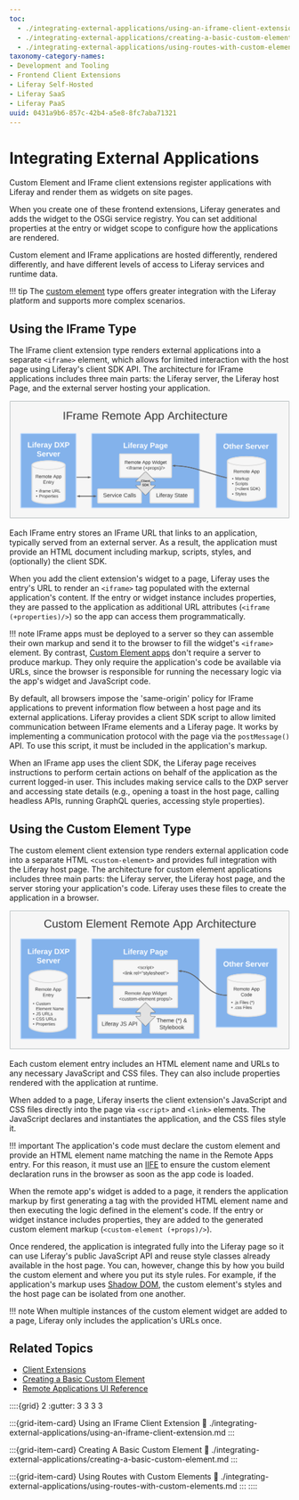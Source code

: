 ```yaml
---
toc: 
  - ./integrating-external-applications/using-an-iframe-client-extension.md
  - ./integrating-external-applications/creating-a-basic-custom-element.md 
  - ./integrating-external-applications/using-routes-with-custom-elements.md
taxonomy-category-names:
- Development and Tooling
- Frontend Client Extensions
- Liferay Self-Hosted
- Liferay SaaS
- Liferay PaaS
uuid: 0431a9b6-857c-42b4-a5e8-8fc7aba71321
---
```


# Integrating External Applications

Custom Element and IFrame client extensions register applications with Liferay and render them as widgets on site pages.

When you create one of these frontend extensions, Liferay generates and adds the widget to the OSGi service registry. You can set additional properties at the entry or widget scope to configure how the applications are rendered.

Custom element and IFrame applications are hosted differently, rendered differently, and have different levels of access to Liferay services and runtime data.

!!! tip
    The [custom element](#using-the-custom-element-type) type offers greater integration with the Liferay platform and supports more complex scenarios.

## Using the IFrame Type

The IFrame client extension type renders external applications into a separate `<iframe>` element, which allows for limited interaction with the host page using Liferay's client SDK API. The architecture for IFrame applications includes three main parts: the Liferay server, the Liferay host Page, and the external server hosting your application.

![The IFrame architecture includes an entry in the Liferay server, an application hosted on an external server, and the Liferay Page with the client extension's unique widget.](./integrating-external-applications/images/01.png)

Each IFrame entry stores an IFrame URL that links to an application, typically served from an external server. As a result, the application must provide an HTML document including markup, scripts, styles, and (optionally) the client SDK.

When you add the client extension's widget to a page, Liferay uses the entry's URL to render an `<iframe>` tag populated with the external application's content. If the entry or widget instance includes properties, they are passed to the application as additional URL attributes (`<iframe (+properties)/>`) so the app can access them programmatically.

!!! note
    IFrame apps must be deployed to a server so they can assemble their own markup and send it to the browser to fill the widget's `<iframe>` element. By contrast, [Custom Element apps](#using-the-custom-element-type) don't require a server to produce markup. They only require the application's code be available via URLs, since the browser is responsible for running the necessary logic via the app's widget and JavaScript code.

By default, all browsers impose the 'same-origin' policy for IFrame applications to prevent information flow between a host page and its external applications. Liferay provides a client SDK script to allow limited communication between IFrame elements and a Liferay page. It works by implementing a communication protocol with the page via the `postMessage()` API. To use this script, it must be included in the application's markup.

When an IFrame app uses the client SDK, the Liferay page receives instructions to perform certain actions on behalf of the application as the current logged-in user. This includes making service calls to the DXP server and accessing state details (e.g., opening a toast in the host page, calling headless APIs, running GraphQL queries, accessing style properties).

## Using the Custom Element Type

The custom element client extension type renders external application code into a separate HTML `<custom-element>` and provides full integration with the Liferay host page. The architecture for custom element applications includes three main parts: the Liferay server, the Liferay host page, and the server storing your application's code. Liferay uses these files to create the application in a browser.

![The custom element architecture includes an entry in the Liferay server, application code stored on a server, and the Liferay page with the client extension's unique widget.](./integrating-external-applications/images/02.png)

Each custom element entry includes an HTML element name and URLs to any necessary JavaScript and CSS files. They can also include properties rendered with the application at runtime.

When added to a page, Liferay inserts the client extension's JavaScript and CSS files directly into the page via `<script>` and `<link>` elements. The JavaScript declares and instantiates the application, and the CSS files style it.

!!! important
    The application's code must declare the custom element and provide an HTML element name matching the name in the Remote Apps entry. For this reason, it must use an [IIFE](https://developer.mozilla.org/en-US/docs/Glossary/IIFE) to ensure the custom element declaration runs in the browser as soon as the app code is loaded.

When the remote app's widget is added to a page, it renders the application markup by first generating a tag with the provided HTML element name and then executing the logic defined in the element's code. If the entry or widget instance includes properties, they are added to the generated custom element markup (`<custom-element (+props)/>`).

Once rendered, the application is integrated fully into the Liferay page so it can use Liferay's public JavaScript API and reuse style classes already available in the host page. You can, however, change this by how you build the custom element and where you put its style rules. For example, if the application's markup uses [Shadow DOM](https://developer.mozilla.org/en-US/docs/Web/Web_Components/Using_shadow_DOM), the custom element's styles and the host page can be isolated from one another.

!!! note
    When multiple instances of the custom element widget are added to a page, Liferay only includes the application's URLs once.

## Related Topics

* [Client Extensions](./client-extensions.md)
* [Creating a Basic Custom Element](./integrating-external-applications/creating-a-basic-custom-element.md)
* [Remote Applications UI Reference](./client-extensions/front-end-client-extensions/client-extensions-ui-reference.md)

::::{grid} 2
:gutter: 3 3 3 3

:::{grid-item-card}  Using an IFrame Client Extension
:link: ./integrating-external-applications/using-an-iframe-client-extension.md
:::

:::{grid-item-card}  Creating A Basic Custom Element
:link: ./integrating-external-applications/creating-a-basic-custom-element.md
:::

:::{grid-item-card}  Using Routes with Custom Elements
:link: ./integrating-external-applications/using-routes-with-custom-elements.md
:::
::::
